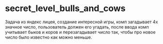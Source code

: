 # secret_level_bulls_and_cows
Задача из яндекс лицея, создание интересной игры, комп загадывает 4х значное число, пользователь должен его угадать, после ввода комп учитывает быков и коров и перезагадывает число так, чтобы про новое число было известно как можно меньше.
